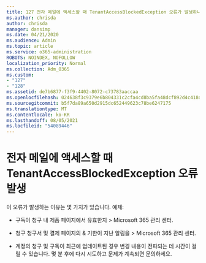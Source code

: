 ```yaml
---
title: 127 전자 메일에 액세스할 때 TenantAccessBlockedException 오류가 발생하나요?
ms.author: chrisda
author: chrisda
manager: dansimp
ms.date: 04/21/2020
ms.audience: Admin
ms.topic: article
ms.service: o365-administration
ROBOTS: NOINDEX, NOFOLLOW
localization_priority: Normal
ms.collection: Adm_O365
ms.custom:
- "127"
- "128"
ms.assetid: de7b6877-f3f9-4402-8072-c73783aaccaa
ms.openlocfilehash: 024638f3c9379e6b804331c2cfa4cd8ba5fa48dcf892d4c418db0ff9a0206b3b
ms.sourcegitcommit: b5f7da89a650d2915dc652449623c78be6247175
ms.translationtype: MT
ms.contentlocale: ko-KR
ms.lasthandoff: 08/05/2021
ms.locfileid: "54089446"
---
```

# <a name="getting-a-tenantaccessblockedexception-error-when-accessing-email"></a>전자 메일에 액세스할 때 TenantAccessBlockedException 오류 발생

이 오류가 발생하는 이유는 몇 가지가 있습니다. 예제:

- 구독이 청구 내 제품  페이지에서 유효한지 \> **[](https://portal.office.com/adminportal/home#/subscriptions)** Microsoft 365 관리 센터.

- 청구 청구서 및 결제  페이지의 & 기한이 지난 알림을 \> **[](https://portal.office.com/adminportal/home#/billoverview)** Microsoft 365 관리 센터.

- 계정의 청구 및 구독이 최근에 업데이트된 경우 변경 내용이 전파되는 데 시간이 걸릴 수 있습니다. 몇 분 후에 다시 시도하고 문제가 계속되면 문의하세요.
